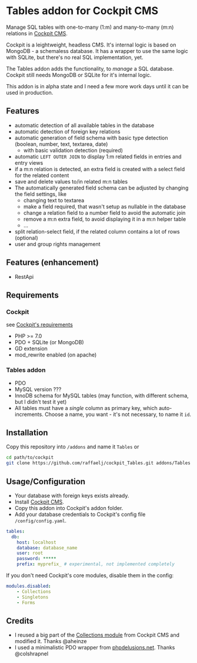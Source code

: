 # Tables addon for Cockpit CMS

Manage SQL tables with one-to-many (1:m) and many-to-many (m:n) relations in [Cockpit CMS][1].

Cockpit is a leightweight, headless CMS. It's internal logic is based on MongoDB - a schemaless database. It has a wrapper to use the same logic with SQLite, but there's no real SQL implementation, yet.

The Tables addon adds the functionality, to *manage* a SQL database. Cockpit still needs MongoDB or SQLite for it's internal logic.

This addon is in alpha state and I need a few more work days until it can be used in production.

## Features

* automatic detection of all available tables in the database
* automatic detection of foreign key relations
* automatic generation of field schema with basic type detection (boolean, number, text, textarea, date)
  * with basic validation detection (required)
* automatic `LEFT OUTER JOIN` to display 1:m related fields in entries and entry views
* if a m:n relation is detected, an extra field is created with a select field for the related content
* save and delete values to/in related m:n tables
* The automatically generated field schema can be adjusted by changing the field settings, like
  * changing text to textarea
  * make a field required, that wasn't setup as nullable in the database
  * change a relation field to a number field to avoid the automatic join
  * remove a m:n extra field, to avoid displaying it in a m:n helper table
  * ...
* split relation-select field, if the related column contains a lot of rows (optional)
* user and group rights management

## Features (enhancement)

* RestApi

## Requirements

### Cockpit

see [Cockpit's requirements][2]

* PHP >= 7.0
* PDO + SQLite (or MongoDB)
* GD extension
* mod_rewrite enabled (on apache)

### Tables addon

* PDO
* MySQL version ???
* InnoDB schema for MySQL tables (may function, with different schema, but I didn't test it yet)
* All tables must have a *single* column as primary key, which auto-increments. Choose a name, you want - it's not necessary, to name it `id`.

## Installation

Copy this repository into `/addons` and name it `Tables` or

```bash
cd path/to/cockpit
git clone https://github.com/raffaelj/cockpit_Tables.git addons/Tables
```

## Usage/Configuration

* Your database with foreign keys exists already.
* Install [Cockpit CMS][3].
* Copy this addon into Cockpit's addon folder.
* Add your database credentials to Cockpit's config file `/config/config.yaml`.

```yaml
tables:
  db:
    host: localhost
    database: database_name
    user: root
    password: *****
    prefix: myprefix_ # experimental, not implemented completely
```

If you don't need Cockpit's core modules, disable them in the config:

```yaml
modules.disabled:
    - Collections
    - Singletons
    - Forms
```

## Credits

* I reused a big part of the [Collections module][4] from Cockpit CMS and modified it. Thanks @aheinze
* I used a minimalistic PDO wrapper from [phpdelusions.net][5]. Thanks @colshrapnel





[1]: https://github.com/agentejo/cockpit/
[2]: https://github.com/agentejo/cockpit/#requirements
[3]: https://github.com/agentejo/cockpit/#installation
[4]: https://github.com/agentejo/cockpit/tree/next/modules/Collections
[5]: https://phpdelusions.net/pdo/pdo_wrapper#static_instance
